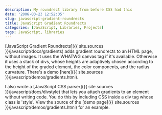 ```yaml
---
description: My roundrect library from before CSS had this
date: '2006-03-23 12:52:35'
slug: javascript-gradient-roundrects
title: JavaScript Gradient Roundrects
categories: [JavaScript, Libraries, Projects]
tags: JavaScript, libraries
---
```


[JavaScript Gradient Roundrects]({{ site.sources }}/javascript/docs/gradients) adds gradient roundrects to an HTML page, without images.  It uses the WHATWG canvas tag if it's available.  Otherwise it uses a stack of divs, whose heights are adaptively chosen according to the height of the graded element, the color components, and the radius curvature.  There's a demo [here]({{ site.sources }}/javascript/demos/gradients.html).

I also wrote a [JavaScript CSS parser]({{ site.sources }}/javascript/docs/divstyle) that lets you attach gradients to an element without writing code.  You do this by including CSS inside a div tag whose class is 'style'.  View the source of the [demo page]({{ site.sources }}/javascript/demos/gradients.html) for an example.
